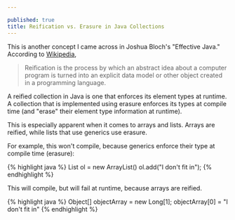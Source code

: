 ```yaml
---

published: true
title: Reification vs. Erasure in Java Collections
---
```

This is another concept I came across in Joshua Bloch's "Effective Java." According to [Wikipedia](https://en.wikipedia.org/wiki/Reification_(computer_science)),  

> Reification is the process by which an abstract idea about a computer program is turned into an explicit data model or other object created in a programming language.

A reified collection in Java is one that enforces its element types at runtime. A collection that is implemented using erasure enforces its types at compile time (and "erase" their element type information at runtime).

This is especially apparent when it comes to arrays and lists. Arrays are reified, while lists that use generics use erasure.

For example, this won't compile, because generics enforce their type at compile time (erasure):

{% highlight java %}
List<Object> ol = new ArrayList<Long>()
ol.add("I don't fit in");
{% endhighlight %}


This will compile, but will fail at runtime, because arrays are reified.

{% highlight java %}
Object[] objectArray = new Long[1];
objectArray[0] = "I don't fit in"
{% endhighlight %}

